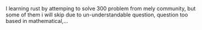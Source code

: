 I learning rust by attemping to solve 300 problem from mely community, but some of them i will skip due to un-understandable question, question too based in mathematical,...
